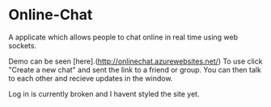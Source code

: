 # Online-Chat

A applicate which allows people to chat online in real time using web sockets.

Demo can be seen [here].(http://onlinechat.azurewebsites.net/)
To use click "Create a new chat" and sent the link to a friend or group. You can then talk to each other and recieve updates in the window. 

Log in is currently broken and I havent styled the site yet.
